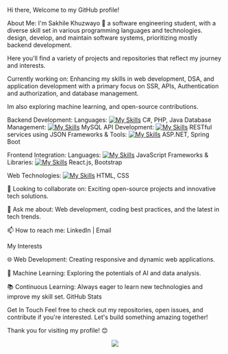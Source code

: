 Hi there, Welcome to my GitHub profile!

About Me:
I'm Sakhile Khuzwayo 👋 a software engineering student, with a diverse skill set in various programming languages and technologies.
design, develop, and maintain software systems, prioritizing mostly backend development.


Here you'll find a variety of projects and repositories that reflect my journey and interests.

Currently working on:
Enhancing my skills in web development, DSA, and application development with a primary focus on SSR, APIs, Authentication and authorization, and database management.

Im also exploring machine learning, and open-source contributions.

Backend Development:
Languages: 
[![My Skills](https://skillicons.dev/icons?i=java,kotlin,nodejs,figma&theme=light)](https://skillicons.dev)
C#, PHP, Java
Database Management:
[![My Skills](https://skillicons.dev/icons?i=java,kotlin,nodejs,figma&theme=light)](https://skillicons.dev)
MySQL
API Development: 
[![My Skills](https://skillicons.dev/icons?i=java,kotlin,nodejs,figma&theme=light)](https://skillicons.dev)
RESTful services using JSON
Frameworks & Tools:
[![My Skills](https://skillicons.dev/icons?i=java,kotlin,nodejs,figma&theme=light)](https://skillicons.dev)
ASP.NET, Spring Boot

Frontend Integration:
Languages: 
[![My Skills](https://skillicons.dev/icons?i=java,kotlin,nodejs,figma&theme=light)](https://skillicons.dev)
JavaScript
Frameworks & Libraries:
[![My Skills](https://skillicons.dev/icons?i=java,kotlin,nodejs,figma&theme=light)](https://skillicons.dev)
React.js, Bootstrap

Web Technologies:
[![My Skills](https://skillicons.dev/icons?i=java,kotlin,nodejs,figma&theme=light)](https://skillicons.dev)
HTML, CSS

👯 Looking to collaborate on: 
Exciting open-source projects and innovative tech solutions.

💬 Ask me about:
Web development, coding best practices, and the latest in tech trends.

📫 How to reach me: LinkedIn | Email

My Interests

🌐 Web Development: 
Creating responsive and dynamic web applications.

🤖 Machine Learning: 
Exploring the potentials of AI and data analysis.

📚 Continuous Learning:
Always eager to learn new technologies and improve my skill set.
GitHub Stats

Get In Touch
Feel free to check out my repositories, open issues, and contribute if you're interested. Let's build something amazing together!

Thank you for visiting my profile! 😊
<p align="center">
  <a href="https://skillicons.dev">
    <img src="https://skillicons.dev/icons?i=java,cs,kubernetes,dotnet,maven,mysql,php,react,js,html" />
  </a>
</p>


